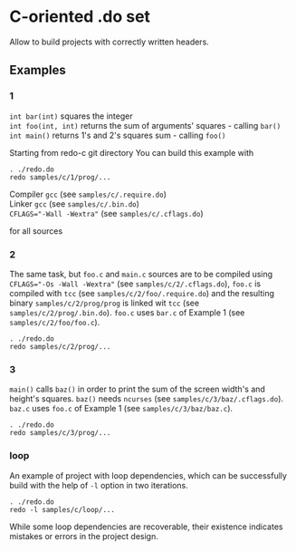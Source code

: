 # C-oriented .do set

Allow to build projects with correctly written headers.

## Examples

### 1

`int bar(int)` squares the integer\
`int foo(int, int)` returns the sum of arguments' squares - calling `bar()`\
`int main()` returns 1's and 2's squares sum - calling `foo()`

Starting from redo-c git directory You can build this example with

    . ./redo.do
    redo samples/c/1/prog/...

Compiler `gcc` (see `samples/c/.require.do`)\
Linker `gcc` (see `samples/c/.bin.do`)\
`CFLAGS="-Wall -Wextra"` (see `samples/c/.cflags.do`)

for all sources

### 2

The same task, but `foo.c` and `main.c` sources are to be compiled using `CFLAGS="-Os -Wall -Wextra"` (see `samples/c/2/.cflags.do`), `foo.c` is compiled with `tcc` (see `samples/c/2/foo/.require.do`) and the resulting binary `samples/c/2/prog/prog` is linked wit `tcc` (see `samples/c/2/prog/.bin.do`). `foo.c` uses `bar.c` of Example 1 (see `samples/c/2/foo/foo.c`).

    . ./redo.do
    redo samples/c/2/prog/...

### 3

`main()` calls `baz()` in order to print the sum of the screen width's and height's squares. `baz()` needs `ncurses` (see `samples/c/3/baz/.cflags.do`). `baz.c` uses `foo.c` of Example 1 (see `samples/c/3/baz/baz.c`).

    . ./redo.do
    redo samples/c/3/prog/...

### loop

An example of project with loop dependencies, which can be successfully build with the help of `-l` option in two iterations.

    . ./redo.do
    redo -l samples/c/loop/...

While some loop dependencies are recoverable, their existence indicates mistakes or errors in the project design.

